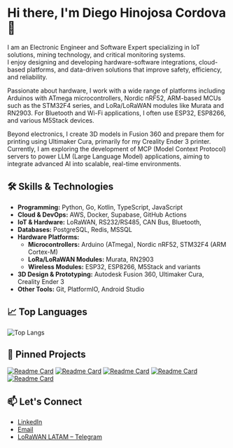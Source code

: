 # Hi there, I'm Diego Hinojosa Cordova 👋

I am an Electronic Engineer and Software Expert specializing in IoT solutions, mining technology, and critical monitoring systems.  
I enjoy designing and developing hardware-software integrations, cloud-based platforms, and data-driven solutions that improve safety, efficiency, and reliability.  

Passionate about hardware, I work with a wide range of platforms including Arduinos with ATmega microcontrollers, Nordic nRF52, ARM-based MCUs such as the STM32F4 series, and LoRa/LoRaWAN modules like Murata and RN2903. For Bluetooth and Wi-Fi applications, I often use ESP32, ESP8266, and various M5Stack devices.  

Beyond electronics, I create 3D models in Fusion 360 and prepare them for printing using Ultimaker Cura, primarily for my Creality Ender 3 printer. Currently, I am exploring the development of MCP (Model Context Protocol) servers to power LLM (Large Language Model) applications, aiming to integrate advanced AI into scalable, real-time environments.


## 🛠 Skills & Technologies
- **Programming:** Python, Go, Kotlin, TypeScript, JavaScript
- **Cloud & DevOps:** AWS, Docker, Supabase, GitHub Actions
- **IoT & Hardware:** LoRaWAN, RS232/RS485, CAN Bus, Bluetooth, 
- **Databases:** PostgreSQL, Redis, MSSQL
- **Hardware Platforms:**
  - **Microcontrollers:** Arduino (ATmega), Nordic nRF52, STM32F4 (ARM Cortex-M)
  - **LoRa/LoRaWAN Modules:** Murata, RN2903
  - **Wireless Modules:** ESP32, ESP8266, M5Stack and variants
- **3D Design & Prototyping:** Autodesk Fusion 360, Ultimaker Cura, Creality Ender 3
- **Other Tools:** Git, PlatformIO, Android Studio

## 📈 Top Languages
![Top Langs](http://github-profile-summary-cards.vercel.app/api/cards/repos-per-language?username=dhinojosac&theme=default)

## 📌 Pinned Projects
[![Readme Card](https://github-readme-stats.vercel.app/api/pin/?username=dhinojosac&repo=ts-template-mcp)](https://github.com/dhinojosac/ts-template-mcp)
[![Readme Card](https://github-readme-stats.vercel.app/api/pin/?username=dhinojosac&repo=gowazapp)](https://github.com/dhinojosac/gowazapp)
[![Readme Card](https://github-readme-stats.vercel.app/api/pin/?username=dhinojosac&repo=STM32F4_RT_DSP)](https://github.com/dhinojosac/STM32F4_RT_DSP)
[![Readme Card](https://github-readme-stats.vercel.app/api/pin/?username=dhinojosac&repo=attiny85_avr_blink)](https://github.com/dhinojosac/attiny85_avr_blink)
[![Readme Card](https://github-readme-stats.vercel.app/api/pin/?username=dhinojosac&repo=pdf_watermarker_gui)](https://github.com/dhinojosac/pdf_watermarker_gui)


## 📫 Let's Connect
- [LinkedIn](https://www.linkedin.com/in/dhinojosac/)  
- [Email](mailto:d.hinojosa.cordova@gmail.com)  
- [LoRaWAN LATAM – Telegram](https://t.me/LorawanLatam)

